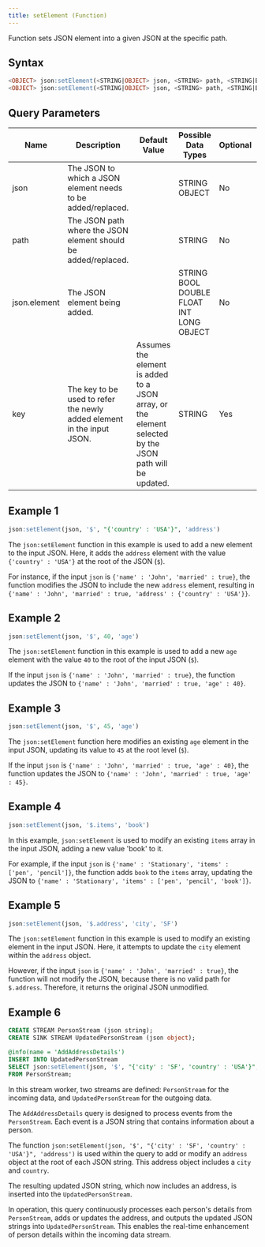 ```yaml
---
title: setElement (Function)
---
```


Function sets JSON element into a given JSON at the specific path.

## Syntax

```sql
<OBJECT> json:setElement(<STRING|OBJECT> json, <STRING> path, <STRING|BOOL|DOUBLE|FLOAT|INT|LONG|OBJECT> json.element)
<OBJECT> json:setElement(<STRING|OBJECT> json, <STRING> path, <STRING|BOOL|DOUBLE|FLOAT|INT|LONG|OBJECT> json.element, <STRING> key)
```

## Query Parameters

| Name  | Description    | Default Value | Possible Data Types  | Optional | Dynamic |
|-------|----------------|-------------|----------------|----------|---------|
| json   | The JSON to which a JSON element needs to be added/replaced.      |       | STRING OBJECT    | No       | Yes     |
| path     | The JSON path where the JSON element should be added/replaced.   |           | STRING     | No       | Yes     |
| json.element | The JSON element being added.    |           | STRING BOOL DOUBLE FLOAT INT LONG OBJECT | No       | Yes     |
| key  | The key to be used to refer the newly added element in the input JSON. | Assumes the element is added to a JSON array, or the element selected by the JSON path will be updated. | STRING     | Yes      | Yes     |

## Example 1

```sql
json:setElement(json, '$', "{'country' : 'USA'}", 'address')
```

The `json:setElement` function in this example is used to add a new element to the input JSON. Here, it adds the `address` element with the value `{'country' : 'USA'}` at the root of the JSON (`$`). 

For instance, if the input `json` is `{'name' : 'John', 'married' : true}`, the function modifies the JSON to include the new `address` element, resulting in `{'name' : 'John', 'married' : true, 'address' : {'country' : 'USA'}}`.

## Example 2

```sql
json:setElement(json, '$', 40, 'age')
```

The `json:setElement` function in this example is used to add a new `age` element with the value `40` to the root of the input JSON (`$`). 

If the input `json` is `{'name' : 'John', 'married' : true}`, the function updates the JSON to `{'name' : 'John', 'married' : true, 'age' : 40}`.

## Example 3

```sql
json:setElement(json, '$', 45, 'age')
```

The `json:setElement` function here modifies an existing `age` element in the input JSON, updating its value to `45` at the root level (`$`). 

If the input `json` is `{'name' : 'John', 'married' : true, 'age' : 40}`, the function updates the JSON to `{'name' : 'John', 'married' : true, 'age' : 45}`.

## Example 4

```sql
json:setElement(json, '$.items', 'book')
```

In this example, `json:setElement` is used to modify an existing `items` array in the input JSON, adding a new value 'book' to it. 

For example, if the input `json` is `{'name' : 'Stationary', 'items' : ['pen', 'pencil']}`, the function adds `book` to the `items` array, updating the JSON to `{'name' : 'Stationary', 'items' : ['pen', 'pencil', 'book']}`.

## Example 5

```sql
json:setElement(json, '$.address', 'city', 'SF')
```

The `json:setElement` function in this example is used to modify an existing element in the input JSON. Here, it attempts to update the `city` element within the `address` object. 

However, if the input `json` is `{'name' : 'John', 'married' : true}`, the function will not modify the JSON, because there is no valid path for `$.address`. Therefore, it returns the original JSON unmodified.

## Example 6

```sql
CREATE STREAM PersonStream (json string);
CREATE SINK STREAM UpdatedPersonStream (json object);

@info(name = 'AddAddressDetails')
INSERT INTO UpdatedPersonStream
SELECT json:setElement(json, '$', "{'city' : 'SF', 'country' : 'USA'}", 'address') AS json
FROM PersonStream;
```

In this stream worker, two streams are defined: `PersonStream` for the incoming data, and `UpdatedPersonStream` for the outgoing data.

The `AddAddressDetails` query is designed to process events from the `PersonStream`. Each event is a JSON string that contains information about a person.

The function `json:setElement(json, '$', "{'city' : 'SF', 'country' : 'USA'}", 'address')` is used within the query to add or modify an `address` object at the root of each JSON string. This address object includes a `city` and `country`.

The resulting updated JSON string, which now includes an address, is inserted into the `UpdatedPersonStream`.

In operation, this query continuously processes each person's details from `PersonStream`, adds or updates the address, and outputs the updated JSON strings into `UpdatedPersonStream`. This enables the real-time enhancement of person details within the incoming data stream.
